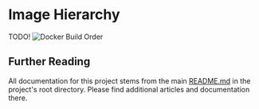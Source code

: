 Image Hierarchy
===============

TODO!
![Docker Build Order](http://yuml.me/diagram/plain;scale:80/class/[c2c-primary/platform-php]->[c2c-primary/php-sam-2-base],[c2c-primary/php-sam-2-base]->[c2c-primary/php-sam-2-deploy{bg:orange}])

## Further Reading

All documentation for this project stems from the main [README.md](../README.md)
in the project's root directory.  Please find additional articles and
documentation there.

